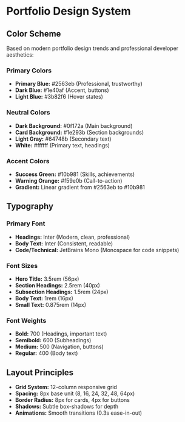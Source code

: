 # Portfolio Design System

## Color Scheme
Based on modern portfolio design trends and professional developer aesthetics:

### Primary Colors
- **Primary Blue:** #2563eb (Professional, trustworthy)
- **Dark Blue:** #1e40af (Accent, buttons)
- **Light Blue:** #3b82f6 (Hover states)

### Neutral Colors
- **Dark Background:** #0f172a (Main background)
- **Card Background:** #1e293b (Section backgrounds)
- **Light Gray:** #64748b (Secondary text)
- **White:** #ffffff (Primary text, headings)

### Accent Colors
- **Success Green:** #10b981 (Skills, achievements)
- **Warning Orange:** #f59e0b (Call-to-action)
- **Gradient:** Linear gradient from #2563eb to #10b981

## Typography

### Primary Font
- **Headings:** Inter (Modern, clean, professional)
- **Body Text:** Inter (Consistent, readable)
- **Code/Technical:** JetBrains Mono (Monospace for code snippets)

### Font Sizes
- **Hero Title:** 3.5rem (56px)
- **Section Headings:** 2.5rem (40px)
- **Subsection Headings:** 1.5rem (24px)
- **Body Text:** 1rem (16px)
- **Small Text:** 0.875rem (14px)

### Font Weights
- **Bold:** 700 (Headings, important text)
- **Semibold:** 600 (Subheadings)
- **Medium:** 500 (Navigation, buttons)
- **Regular:** 400 (Body text)

## Layout Principles
- **Grid System:** 12-column responsive grid
- **Spacing:** 8px base unit (8, 16, 24, 32, 48, 64px)
- **Border Radius:** 8px for cards, 4px for buttons
- **Shadows:** Subtle box-shadows for depth
- **Animations:** Smooth transitions (0.3s ease-in-out)

